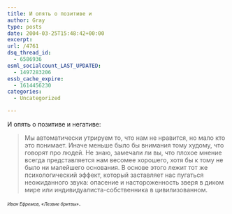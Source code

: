 ```yaml
---
title: И опять о позитиве и
author: Gray
type: posts
date: 2004-03-25T15:48:42+00:00
excerpt:
url: /4761
dsq_thread_id:
  - 6586936
esml_socialcount_LAST_UPDATED:
  - 1497283206
essb_cache_expire:
  - 1614456230
categories:
  - Uncategorized

---
```








И опять о позитиве и негативе:

> Мы автоматически утрируем то, что нам не нравится, но мало кто это понимает. Иначе меньше было бы внимания тому худому, что говорят про людей. Не знаю, замечали ли вы, что плохое мнение всегда представляется нам весомее хорошего, хотя бы к тому не было ни малейшего основания. В основе этого лежит тот же психологический эффект, который заставляет нас пугаться неожиданного звука: опасение и настороженность зверя в диком мире или индивидуалиста-собственника в цивилизованном.

<font size="1"><i>Иван Ефремов, &#171;Лезвие бритвы&#187;</i></font>.